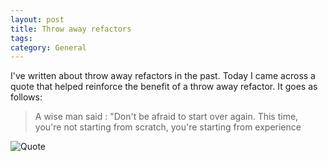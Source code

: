```yaml
---
layout: post
title: Throw away refactors
tags: 
category: General
---
```


I've written about throw away refactors in the past. Today I came across a quote that helped reinforce the benefit of a throw away refactor. It goes as follows:

> A wise man said :
> "Don't be afraid to start over again.
> This time, you're not starting from scratch, you're starting from experience

<img class="img-responsive" alt="Quote" src="{{ site.url }}/assets/images/ThrowAwayRefactorQuote.png">

